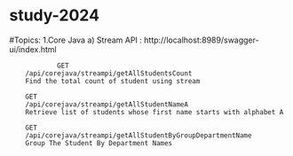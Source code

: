 # study-2024

#Topics:
1.Core Java
   a) Stream API : http://localhost:8989/swagger-ui/index.html
   
                GET
		/api/corejava/streampi/getAllStudentsCount
		Find the total count of student using stream

		GET
		/api/corejava/streampi/getAllStudentNameA
		Retrieve list of students whose first name starts with alphabet A

		GET
		/api/corejava/streampi/getAllStudentByGroupDepartmentName
		Group The Student By Department Names
